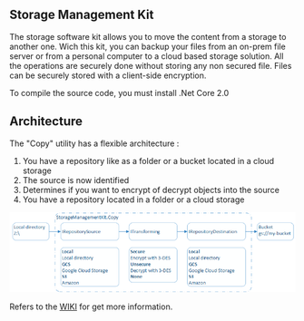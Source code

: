 ## Storage Management Kit

The storage software kit allows you to move the content from a storage to another one. Wich this kit, you can backup your files from an on-prem file server or from a personal computer to a cloud based storage solution. All the operations are securely done without storing any non secured file. Files can be securely stored with a client-side encryption.

To compile the source code, you must install .Net Core 2.0

## Architecture

The "Copy" utility has a flexible architecture :

1. You have a repository like as a folder or a bucket located in a cloud storage
1. The source is now identified
1. Determines if you want to encrypt of decrypt objects into the source
1. You have a repository located in a folder or a cloud storage


![Flow local to GCS](https://github.com/jimmybourque/StorageManagementKit/blob/master/Doc/Images/CopyOrganicArchitecture.png) 

Refers to the [WIKI](https://github.com/jimmybourque/StorageManagementKit/wiki) for get more information.

